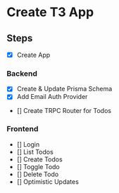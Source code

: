 # Create T3 App

## Steps
- [x] Create App

### Backend
- [x] Create & Update Prisma Schema
- [x] Add Email Auth Provider
- [] Create TRPC Router for Todos

### Frontend
- [] Login
- [] List Todos
- [] Create Todos
- [] Toggle Todo
- [] Delete Todo
- [] Optimistic Updates
